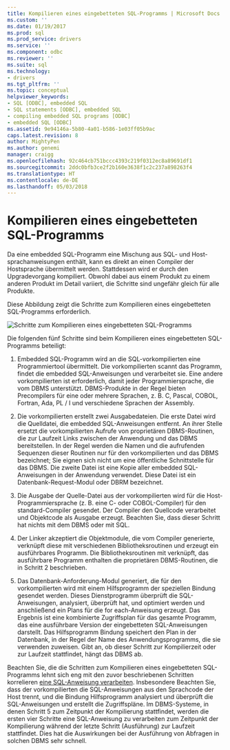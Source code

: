 ```yaml
---
title: Kompilieren eines eingebetteten SQL-Programms | Microsoft Docs
ms.custom: ''
ms.date: 01/19/2017
ms.prod: sql
ms.prod_service: drivers
ms.service: ''
ms.component: odbc
ms.reviewer: ''
ms.suite: sql
ms.technology:
- drivers
ms.tgt_pltfrm: ''
ms.topic: conceptual
helpviewer_keywords:
- SQL [ODBC], embedded SQL
- SQL statements [ODBC], embedded SQL
- compiling embedded SQL programs [ODBC]
- embedded SQL [ODBC]
ms.assetid: 9e94146a-5b80-4a01-b586-1e03ff05b9ac
caps.latest.revision: 8
author: MightyPen
ms.author: genemi
manager: craigg
ms.openlocfilehash: 92c464cb751bccc4393c219f0312ec8a89691df1
ms.sourcegitcommit: 2ddc0bfb3ce2f2b160e3638f1c2c237a898263f4
ms.translationtype: HT
ms.contentlocale: de-DE
ms.lasthandoff: 05/03/2018
---
```

# <a name="compiling-an-embedded-sql-program"></a>Kompilieren eines eingebetteten SQL-Programms
Da eine embedded SQL-Programm eine Mischung aus SQL- und Host-sprachanweisungen enthält, kann es direkt an einen Compiler der Hostsprache übermittelt werden. Stattdessen wird er durch den Upgradevorgang kompiliert. Obwohl dabei aus einem Produkt zu einem anderen Produkt im Detail variiert, die Schritte sind ungefähr gleich für alle Produkte.  
  
 Diese Abbildung zeigt die Schritte zum Kompilieren eines eingebetteten SQL-Programms erforderlich.  
  
 ![Schritte zum Kompilieren eines eingebetteten SQL-Programms](../../odbc/reference/media/pr02.gif "pr02")  
  
 Die folgenden fünf Schritte sind beim Kompilieren eines eingebetteten SQL-Programms beteiligt:  
  
1.  Embedded SQL-Programm wird an die SQL-vorkompilierten eine Programmiertool übermittelt. Die vorkompilierten scannt das Programm, findet die embedded SQL-Anweisungen und verarbeitet sie. Eine andere vorkompilierten ist erforderlich, damit jeder Programmiersprache, die vom DBMS unterstützt. DBMS-Produkte in der Regel bieten Precompilers für eine oder mehrere Sprachen, z. B. C, Pascal, COBOL, Fortran, Ada, PL / I und verschiedene Sprachen der Assembly.  
  
2.  Die vorkompilierten erstellt zwei Ausgabedateien. Die erste Datei wird die Quelldatei, die embedded SQL-Anweisungen entfernt. An ihrer Stelle ersetzt die vorkompilierten Aufrufe von proprietären DBMS-Routinen, die zur Laufzeit Links zwischen der Anwendung und das DBMS bereitstellen. In der Regel werden die Namen und die aufrufenden Sequenzen dieser Routinen nur für den vorkompilierten und das DBMS bezeichnet; Sie eignen sich nicht um eine öffentliche Schnittstelle für das DBMS. Die zweite Datei ist eine Kopie aller embedded SQL-Anweisungen in der Anwendung verwendet. Diese Datei ist ein Datenbank-Request-Modul oder DBRM bezeichnet.  
  
3.  Die Ausgabe der Quelle-Datei aus der vorkompilierten wird für die Host-Programmiersprache (z. B. eine C- oder COBOL-Compiler) für den standard-Compiler gesendet. Der Compiler den Quellcode verarbeitet und Objektcode als Ausgabe erzeugt. Beachten Sie, dass dieser Schritt hat nichts mit dem DBMS oder mit SQL.  
  
4.  Der Linker akzeptiert die Objektmodule, die vom Compiler generierte, verknüpft diese mit verschiedenen Bibliotheksroutinen und erzeugt ein ausführbares Programm. Die Bibliotheksroutinen mit verknüpft, das ausführbare Programm enthalten die proprietären DBMS-Routinen, die in Schritt 2 beschrieben.  
  
5.  Das Datenbank-Anforderung-Modul generiert, die für den vorkompilierten wird mit einem Hilfsprogramm der speziellen Bindung gesendet werden. Dieses Dienstprogramm überprüft die SQL-Anweisungen, analysiert, überprüft hat, und optimiert werden und anschließend ein Plans für die for each-Anweisung erzeugt. Das Ergebnis ist eine kombinierte Zugriffsplan für das gesamte Programm, das eine ausführbare Version der eingebetteten SQL-Anweisungen darstellt. Das Hilfsprogramm Bindung speichert den Plan in der Datenbank, in der Regel der Name des Anwendungsprogramms, die sie verwenden zuweisen. Gibt an, ob dieser Schritt zur Kompilierzeit oder zur Laufzeit stattfindet, hängt das DBMS ab.  
  
 Beachten Sie, die die Schritten zum Kompilieren eines eingebetteten SQL-Programms lehnt sich eng mit den zuvor beschriebenen Schritten korrelieren [eine SQL-Anweisung verarbeiten](../../odbc/reference/processing-a-sql-statement.md). Insbesondere Beachten Sie, dass der vorkompilierten die SQL-Anweisungen aus den Sprachcode der Host trennt, und die Bindung Hilfsprogramm analysiert und überprüft die SQL-Anweisungen und erstellt die Zugriffspläne. Im DBMS-Systeme, in denen Schritt 5 zum Zeitpunkt der Kompilierung stattfindet, werden die ersten vier Schritte eine SQL-Anweisung zu verarbeiten zum Zeitpunkt der Kompilierung während der letzte Schritt (Ausführung) zur Laufzeit stattfindet. Dies hat die Auswirkungen bei der Ausführung von Abfragen in solchen DBMS sehr schnell.
